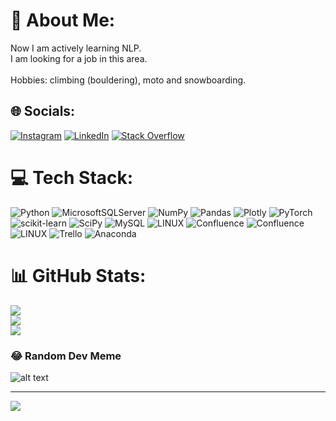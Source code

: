 # 💫 About Me:
Now I am actively learning NLP.<br>I am looking for a job in this area.<br><br>Hobbies: climbing (bouldering), moto and snowboarding.


## 🌐 Socials:
[![Instagram](https://img.shields.io/badge/Instagram-%23E4405F.svg?logo=Instagram&logoColor=white)](https://instagram.com/denzel.isa) [![LinkedIn](https://img.shields.io/badge/LinkedIn-%230077B5.svg?logo=linkedin&logoColor=white)](https://linkedin.com/in/denzel-lito) [![Stack Overflow](https://img.shields.io/badge/-Stackoverflow-FE7A16?logo=stack-overflow&logoColor=white)](https://stackoverflow.com/users/20965663) 

# 💻 Tech Stack:
![Python](https://img.shields.io/badge/python-3670A0?style=for-the-badge&logo=python&logoColor=ffdd54) ![MicrosoftSQLServer](https://img.shields.io/badge/Microsoft%20SQL%20Sever-CC2927?style=for-the-badge&logo=microsoft%20sql%20server&logoColor=white) ![NumPy](https://img.shields.io/badge/numpy-%23013243.svg?style=for-the-badge&logo=numpy&logoColor=white) ![Pandas](https://img.shields.io/badge/pandas-%23150458.svg?style=for-the-badge&logo=pandas&logoColor=white) ![Plotly](https://img.shields.io/badge/Plotly-%233F4F75.svg?style=for-the-badge&logo=plotly&logoColor=white) ![PyTorch](https://img.shields.io/badge/PyTorch-%23EE4C2C.svg?style=for-the-badge&logo=PyTorch&logoColor=white) ![scikit-learn](https://img.shields.io/badge/scikit--learn-%23F7931E.svg?style=for-the-badge&logo=scikit-learn&logoColor=white) ![SciPy](https://img.shields.io/badge/SciPy-%230C55A5.svg?style=for-the-badge&logo=scipy&logoColor=%white) ![MySQL](https://img.shields.io/badge/mysql-%2300f.svg?style=for-the-badge&logo=mysql&logoColor=white) ![LINUX](https://img.shields.io/badge/Linux-FCC624?style=for-the-badge&logo=linux&logoColor=black) ![Confluence](https://img.shields.io/badge/confluence-%23172BF4.svg?style=for-the-badge&logo=confluence&logoColor=white) ![Confluence](https://img.shields.io/badge/confluence-%23172BF4.svg?style=for-the-badge&logo=confluence&logoColor=white) ![LINUX](https://img.shields.io/badge/Linux-FCC624?style=for-the-badge&logo=linux&logoColor=black) ![Trello](https://img.shields.io/badge/Trello-%23026AA7.svg?style=for-the-badge&logo=Trello&logoColor=white) ![Anaconda](https://img.shields.io/badge/Anaconda-%2344A833.svg?style=for-the-badge&logo=anaconda&logoColor=white)
# 📊 GitHub Stats:
![](https://github-readme-stats.vercel.app/api?username=denzel-lito&theme=vue-dark&hide_border=false&include_all_commits=false&count_private=true)<br/>
![](https://github-readme-streak-stats.herokuapp.com/?user=denzel-lito&theme=vue-dark&hide_border=false)<br/>
![](https://github-readme-stats.vercel.app/api/top-langs/?username=denzel-lito&theme=vue-dark&hide_border=false&include_all_commits=false&count_private=true&layout=compact)

### 😂 Random Dev Meme
![alt text](https://yandex.ru/images/search?text=мем%20data%20science&from=tabbar&pos=14&img_url=http%3A%2F%2Fmeme-arsenal.com%2Fmemes%2Fec08323c6ad117a063ca6b24e5c31456.jpg&rpt=simage&lr=29392)

---
[![](https://visitcount.itsvg.in/api?id=denzel-lito&icon=0&color=0)](https://visitcount.itsvg.in)

<!-- Proudly created with GPRM ( https://gprm.itsvg.in ) -->
